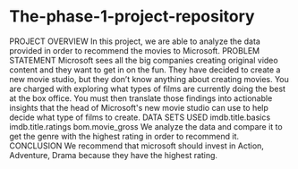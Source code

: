 # The-phase-1-project-repository
PROJECT OVERVIEW 
In this project, we are able to analyze the data provided in order to recommend the movies to Microsoft.
PROBLEM STATEMENT
Microsoft sees all the big companies creating original video content and they want to get in on the fun. They have decided to create a new movie studio, but they don’t know anything about creating movies. You are charged with exploring what types of films are currently doing the best at the box office. You must then translate those findings into actionable insights that the head of Microsoft's new movie studio can use to help decide what type of films to create.
DATA SETS USED
imdb.title.basics
imdb.title.ratings
bom.movie_gross
We analyze the data and compare it to get the genre with the highest rating in order to recommend it.
CONCLUSION
We recommend that microsoft should invest in 	Action, Adventure, Drama because they have the highest rating.
